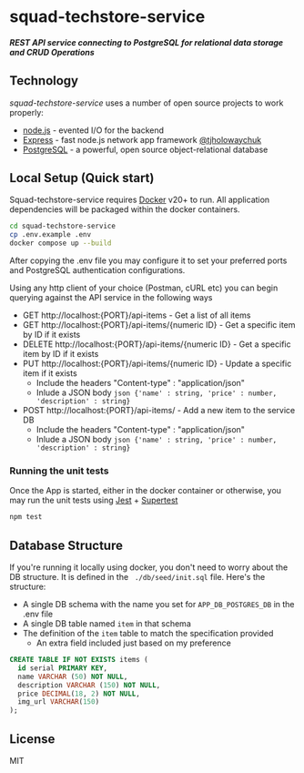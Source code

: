# squad-techstore-service
#### _REST API service connecting to PostgreSQL for relational data storage and CRUD Operations_

## Technology

*squad-techstore-service* uses a number of open source projects to work properly:

- [node.js] - evented I/O for the backend
- [Express] - fast node.js network app framework [@tjholowaychuk]
- [PostgreSQL] - a powerful, open source object-relational database

## Local Setup (Quick start)

Squad-techstore-service requires [Docker](https://www.docker.com/) v20+ to run. All application dependencies will be packaged within the docker containers.

```sh
cd squad-techstore-service
cp .env.example .env
docker compose up --build
```

After copying the .env file you may configure it to set your preferred ports and PostgreSQL authentication configurations.

Using any http client of your choice (Postman, cURL etc) you can begin querying against the API service in the following ways
- GET http://localhost:{PORT}/api-items - Get a list of all items
- GET http://localhost:{PORT}/api-items/{numeric ID} - Get a specific item by ID if it exists
- DELETE http://localhost:{PORT}/api-items/{numeric ID} - Get a specific item by ID if it exists
- PUT http://localhost:{PORT}/api-items/{numeric ID} - Update a specific item if it exists
   - Include the headers "Content-type" : "application/json"
   - Inlude a JSON body ```json {'name' : string, 'price' : number, 'description' : string}```
- POST http://localhost:{PORT}/api-items/ - Add a new item to the service DB
   - Include the headers "Content-type" : "application/json"
   - Inlude a JSON body ```json {'name' : string, 'price' : number, 'description' : string}```

### Running the unit tests

Once the App is started, either in the docker container or otherwise, you may run the unit tests using [Jest](https://jestjs.io/) + [Supertest](https://www.npmjs.com/package/supertest)

```sh
npm test
```

## Database Structure

If you're running it locally using docker, you don't need to worry about the DB structure. It is defined in the ``` ./db/seed/init.sql``` file. Here's the structure:
- A single DB schema with the name you set for `APP_DB_POSTGRES_DB` in the .env file
- A single DB table named `item` in that schema
- The definition of the `item` table to match the specification provided
  - An extra field included just based on my preference

```sql
CREATE TABLE IF NOT EXISTS items (
  id serial PRIMARY KEY,
  name VARCHAR (50) NOT NULL,
  description VARCHAR (150) NOT NULL,
  price DECIMAL(18, 2) NOT NULL,
  img_url VARCHAR(150)
);
```

## License

MIT


[//]: # (These are reference links used in the body of this note and get stripped out when the markdown processor does its job. There is no need to format nicely because it shouldn't be seen. Thanks SO - http://stackoverflow.com/questions/4823468/store-comments-in-markdown-syntax)

   [dill]: <https://github.com/joemccann/dillinger>
   [git-repo-url]: <https://github.com/joemccann/dillinger.git>
   [john gruber]: <http://daringfireball.net>
   [node.js]: <http://nodejs.org>
   [@tjholowaychuk]: <http://twitter.com/tjholowaychuk>
   [express]: <http://expressjs.com>
   [PostgreSQL]: <https://www.postgresql.org/>

